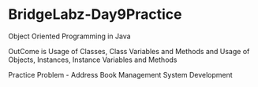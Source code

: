 # BridgeLabz-Day9Practice

Object Oriented Programming in Java

OutCome is Usage of Classes, Class Variables and Methods and Usage of Objects, Instances, Instance Variables and Methods

Practice Problem - Address Book Management System Development
